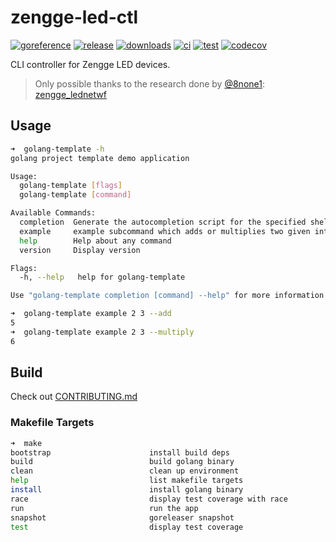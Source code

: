 # zengge-led-ctl

[![goreference](https://pkg.go.dev/badge/github.com/fopina/zengge-led-ctl.svg)](https://pkg.go.dev/github.com/fopina/zengge-led-ctl)
[![release](https://img.shields.io/github/v/release/fopina/zengge-led-ctl)](https://github.com/fopina/zengge-led-ctl/releases)
[![downloads](https://img.shields.io/github/downloads/fopina/zengge-led-ctl/total.svg)](https://github.com/fopina/zengge-led-ctl/releases)
[![ci](https://github.com/fopina/zengge-led-ctl/actions/workflows/publish-main.yml/badge.svg)](https://github.com/fopina/zengge-led-ctl/actions/workflows/publish-main.yml)
[![test](https://github.com/fopina/zengge-led-ctl/actions/workflows/test.yml/badge.svg)](https://github.com/fopina/zengge-led-ctl/actions/workflows/test.yml)
[![codecov](https://codecov.io/github/fopina/zengge-led-ctl/graph/badge.svg)](https://codecov.io/github/fopina/zengge-led-ctl)


CLI controller for Zengge LED devices.

> Only possible thanks to the research done by [@8none1](https://github.com/8none1): [zengge_lednetwf](https://github.com/8none1/zengge_lednetwf/)

## Usage

```sh
➜  golang-template -h
golang project template demo application

Usage:
  golang-template [flags]
  golang-template [command]

Available Commands:
  completion  Generate the autocompletion script for the specified shell
  example     example subcommand which adds or multiplies two given integers
  help        Help about any command
  version     Display version

Flags:
  -h, --help   help for golang-template

Use "golang-template completion [command] --help" for more information about a command.
```

```sh
➜  golang-template example 2 3 --add
5
➜  golang-template example 2 3 --multiply
6
```

## Build

Check out [CONTRIBUTING.md](CONTRIBUTING.md)

### Makefile Targets
```sh
➜  make
bootstrap                      install build deps
build                          build golang binary
clean                          clean up environment
help                           list makefile targets
install                        install golang binary
race                           display test coverage with race
run                            run the app
snapshot                       goreleaser snapshot
test                           display test coverage
```
